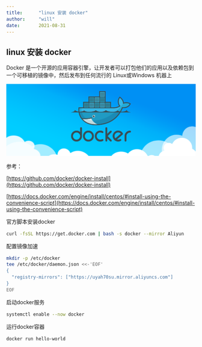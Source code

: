 ```yaml
---
title:      "linux 安装 docker"
author:     "will"
date:       2021-08-31
---
```


## linux 安装 docker

Docker 是一个开源的应用容器引擎，让开发者可以打包他们的应用以及依赖包到一个可移植的镜像中，然后发布到任何流行的 Linux或Windows 机器上

![](docker.png)

参考：

[https://github.com/docker/docker-install](https://github.com/docker/docker-install)

[https://docs.docker.com/engine/install/centos/#install-using-the-convenience-script](https://docs.docker.com/engine/install/centos/#install-using-the-convenience-script)

官方脚本安装docker

```bash
curl -fsSL https://get.docker.com | bash -s docker --mirror Aliyun
```

配置镜像加速
```bash
mkdir -p /etc/docker
tee /etc/docker/daemon.json <<-'EOF'
{
  "registry-mirrors": ["https://uyah70su.mirror.aliyuncs.com"]
}
EOF
```

启动docker服务
```bash
systemctl enable --now docker
```

运行docker容器
```bash
docker run hello-world
```
